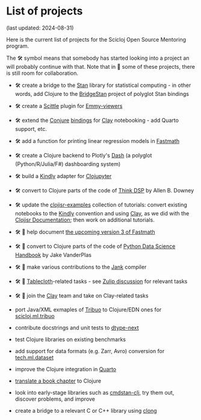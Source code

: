 
# List of projects

(last updated: 2024-08-31)

Here is the current list of projects for the Scicloj Open Source Mentoring program.

The 🛠 symbol means that somebody has started looking into a project an will probably continue with that. Note that in 🌟 some of these projects, there is still room for collaboration.

* 🛠 create a bridge to the [Stan](https://mc-stan.org/) library for statistical computing - in other words, add Clojure to the [BridgeStan](https://roualdes.github.io/bridgestan/latest/) project of polyglot Stan bindings

* 🛠 create a [Scittle](https://github.com/babashka/scittle) plugin for [Emmy-viewers](https://github.com/mentat-collective/emmy-viewers)

* 🛠 extend the [Conjure](https://conjure.oli.me.uk/) [bindings](https://github.com/Olical/conjure/wiki/Integrating-with-Clay-and-data-visualisation-tools) for [Clay](https://scicloj.github.io/clay) notebooking - add Quarto support, etc.

* 🛠 add a function for printing linear regression models in [Fastmath](https://github.com/generateme/fastmath)

* 🛠 create a Clojure backend to Plotly's [Dash](https://dash.plotly.com/) (a polyglot (Python/R/Julia/F#) dashboarding system)

* 🛠 build a [Kindly](https://scicloj.github.io/kindly-noted/) adapter for [Clojupyter](https://github.com/clojupyter/clojupyter)

* 🛠 convert to Clojure parts of the code of [Think DSP](https://greenteapress.com/wp/think-dsp/) by Allen B. Downey

* 🛠 update the [clojisr-examples](https://github.com/scicloj/clojisr-examples) collection of tutorials: convert existing notebooks to the [Kindly](https://scicloj.github.io/kindly/) convention and using [Clay](https://scicloj.github.io/clay/), as we did with the [Clojisr Documentation](https://scicloj.github.io/clojisr); then work on additional tutorials.

* 🛠 🌟 help document [the upcoming version 3 of Fastmath](https://github.com/generateme/fastmath/tree/3.x)

* 🛠 🌟 convert to Clojure parts of the code of [Python Data Science Handbook](https://jakevdp.github.io/PythonDataScienceHandbook/) by Jake VanderPlas

* 🛠 🌟 make various contributions to the [Jank](https://jank-lang.org/) compiler

* 🛠 🌟 [Tablecloth](https://scicloj.github.io/tablecloth/)-related tasks - see [Zulip discussion](https://clojurians.zulipchat.com/#narrow/stream/451344-scicloj-open-source-mentoring/topic/Tablecloth) for relevant tasks

* 🛠 🌟 join the [Clay](https://scicloj.github.io/clay/) team and take on Clay-related tasks

* port Java/XML exmaples of [Tribuo](https://tribuo.org/) to Clojure/EDN ones for [scicloj.ml.tribuo](https://github.com/scicloj/scicloj.ml.tribuo)

* contribute docstrings and unit tests to [dtype-next](https://github.com/cnuernber/dtype-next)

* test Clojure libraries on existing benchmarks

* add support for data formats (e.g. Zarr, Avro) conversion for [tech.ml.dataset](https://github.com/techascent/tech.ml.dataset)

* improve the Clojure integration in [Quarto](https://quarto.org/)

* [translate a book chapter](https://github.com/scicloj/translating-books) to Clojure

* look into early-stage libraries such as [cmdstan-clj](https://github.com/scicloj/cmdstan-clj), try them out, discover problems, and improve

* create a bridge to a relevant C or C++ library using [clong](https://github.com/phronmophobic/clong)

